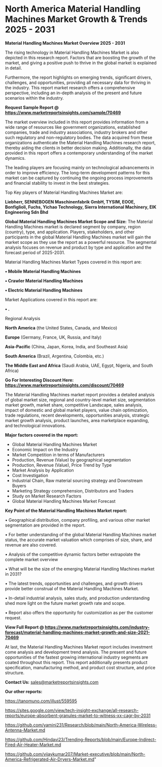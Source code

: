 # North America Material Handling Machines Market Growth & Trends 2025 - 2031

<Strong> Material Handling Machines Market Overview 2025 - 2031</strong>

The rising technology in Material Handling Machines Market is also depicted in this research report. Factors that are boosting the growth of the market, and giving a positive push to thrive in the global market is explained in detail.

Furthermore, the report highlights on emerging trends, significant drivers, challenges, and opportunities, providing all necessary data for thriving in the industry. This report market research offers a comprehensive perspective, including an in-depth analysis of the present and future scenarios within the industry.

<strong>Request Sample Report @ <a href=https://www.marketreportsinsights.com/sample/70469>https://www.marketreportsinsights.com/sample/70469</a></strong>

The market overview included in this report provides information from a wide range of resources like government organizations, established companies, trade and industry associations, industry brokers and other such regulatory and non-regulatory bodies. The data acquired from these organizations authenticate the Material Handling Machines research report, thereby aiding the clients in better decision making. Additionally, the data provided in this report offers a contemporary understanding of the market dynamics.

The leading players are focusing mainly on technological advancements in order to improve efficiency. The long-term development patterns for this market can be captured by continuing the ongoing process improvements and financial stability to invest in the best strategies.

Top Key players of Material Handling Machines Market are:

<strong>Liebherr, SENNEBOGEN Maschinenfabrik GmbH, TYSIM, EOOE, Bonfiglioli, Fuchs, Yichao Technology, Sierra International Machinery, EIK Engineering Sdn Bhd</strong>

<strong><b>Global Material Handling Machines Market Scope and Size:</b></strong>
The Material Handling Machines market is declared segment by company, region (country), type, and application. Players, stakeholders, and other participants in the global Material Handling Machines market will gain the market scope as they use the report as a powerful resource. The segmental analysis focuses on revenue and product by type and application and the forecast period of 2025-2031.

Material Handling Machines Market Types covered in this report are:

<strong>• Mobile Material Handling Machines

• Crawler Material Handling Machines

• Electric Material Handling Machines</strong>

Market Applications covered in this report are:

<strong>• .</strong> 

Regional Analysis

<strong>North America</strong> (the United States, Canada, and Mexico)

<strong>Europe</strong> (Germany, France, UK, Russia, and Italy)

<strong>Asia-Pacific</strong> (China, Japan, Korea, India, and Southeast Asia)

<strong>South America</strong> (Brazil, Argentina, Colombia, etc.)

<strong>The Middle East and Africa</strong> (Saudi Arabia, UAE, Egypt, Nigeria, and South Africa)

<strong>Go For Interesting Discount Here: <a href=https://www.marketreportsinsights.com/discount/70469>https://www.marketreportsinsights.com/discount/70469</a></strong>

The Material Handling Machines market report provides a detailed analysis of global market size, regional and country-level market size, segmentation market growth, market share, competitive Landscape, sales analysis, impact of domestic and global market players, value chain optimization, trade regulations, recent developments, opportunities analysis, strategic market growth analysis, product launches, area marketplace expanding, and technological innovations.

<strong><b>Major factors covered in the report:</b></strong>
<ul>
  <li>Global Material Handling Machines Market </li>
  <li>Economic Impact on the Industry</li>
  <li>Market Competition in terms of Manufacturers</li>
  <li>Production, Revenue (Value) by geographical segmentation</li>
  <li>Production, Revenue (Value), Price Trend by Type</li>
  <li>Market Analysis by Application</li>
  <li>Cost Investigation</li>
  <li>Industrial Chain, Raw material sourcing strategy and Downstream Buyers</li>
  <li>Marketing Strategy comprehension, Distributors and Traders</li>
  <li>Study on Market Research Factors</li>
  <li>Global Material Handling Machines Market Forecast</li>
</ul>

<strong><b>Key Point of the Material Handling Machines Market report:</b></strong>

• Geographical distribution, company profiling, and various other market segmentation are provided in the report.

• For better understanding of the global Material Handling Machines market status, the accurate market valuation which comprises of size, share, and revenue are also covered.

• Analysis of the competitive dynamic factors better extrapolate the complete market overview

• What will be the size of the emerging Material Handling Machines market in 2031?

• The latest trends, opportunities and challenges, and growth drivers provide better construal of the Material Handling Machines Market.

• In-detail industrial analysis, sales study, and production understanding shed more light on the future market growth rate and scope.

• Report also offers the opportunity for customization as per the customer request.

<strong><b>View Full Report @ <a href=https://www.marketreportsinsights.com/industry-forecast/material-handling-machines-market-growth-and-size-2021-70469>https://www.marketreportsinsights.com/industry-forecast/material-handling-machines-market-growth-and-size-2021-70469</a></b></strong>


At last, the Material Handling Machines Market report includes investment come analysis and development trend analysis. The present and future opportunities of the fastest growing international industry segments are coated throughout this report. This report additionally presents product specification, manufacturing method, and product cost structure, and price structure.

<strong>Contact Us:</strong>
sales@marketreportsinsights.com

<strong>Our other reports:</strong>

<a href=https://tanomuno.com/illust/559595>https://tanomuno.com/illust/559595</a>

<a href=https://sites.google.com/view/tech-insight-exchange/all-research-reports/europe-absorbent-granules-market-to-witness-xx-cagr-by-2031>https://sites.google.com/view/tech-insight-exchange/all-research-reports/europe-absorbent-granules-market-to-witness-xx-cagr-by-2031</a>

<a href=https://github.com/yamini231/Research/blob/main/North-America-Wireless-Antenna-Market.md>https://github.com/yamini231/Research/blob/main/North-America-Wireless-Antenna-Market.md</a>

<a href=https://github.com/Hindavi23/Trending-Reports/blob/main/Europe-Indirect-Fired-Air-Heater-Market.md>https://github.com/Hindavi23/Trending-Reports/blob/main/Europe-Indirect-Fired-Air-Heater-Market.md</a>

<a href=https://github.com/vijaykumar207/Market-executive/blob/main/North-America-Refrigerated-Air-Dryers-Market.md>https://github.com/vijaykumar207/Market-executive/blob/main/North-America-Refrigerated-Air-Dryers-Market.md</a>"
